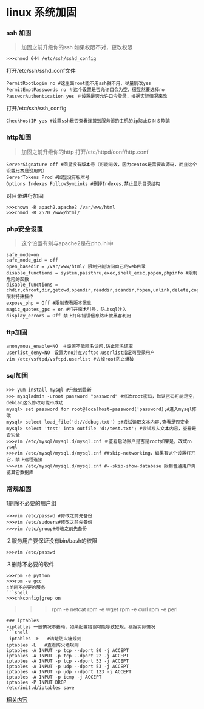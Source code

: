 # linux 系统加固


### ssh 加固
>加固之前升级你的ssh
如果权限不对，更改权限
```shell
>>>chmod 644 /etc/ssh/sshd_config
```
打开/etc/ssh/sshd_conf文件
```shell
PermitRootLogin no #这里面root能不用ssh就不用，尽量别改yes
PermitEmptPasswords no ＃这个设置是否允许口令为空，很显然要选择no
PassworAuthentication yes ＃设置是否允许口令登录，根据实际情况来改
```
打开/etc/ssh/ssh_config
```shell
CheckHostIP yes #设置ssh是否查看连接到服务器的主机的ip防止ＤＮＳ欺骗
```
### http加固
>加固之前升级你的http
打开/etc/httpd/conf/http.conf
```shell
ServerSignature off #回显没有版本号（可能无效，因为centos是需要改源码，而且这个设置比赛是没用的）
ServerTokens Prod #回显没有版本号
Options Indexes FollowSymLinks #删掉Indexes,禁止显示目录结构

```
对目录进行加固
```shell
>>>chown -R apach2.apache2 /var/www/html
>>>chmod -R 2570 /www/html/
```
### php安全设置
>这个设置有别与apache2是在php.ini中
```shell
safe_mode=on 
safe_mode_gid = off
open_basedir = /var/www/html/ 限制只能访问自己的web目录
disable_functions = system,passthru,exec,shell_exec,popen,phpinfo #限制危险的函数
disable_functions = chdir,chroot,dir,getcwd,opendir,readdir,scandir,fopen,unlink,delete,copy,mkdir限制特殊操作
expose_php = Off #限制查看版本信息
magic_quotes_gpc = on #打开魔术引号，防止sql注入
display_errors = Off 禁止打印错误信息防止被黑客利用

```
### ftp加固
```shell
anonymous_enable=NO　＃设置不能匿名访问,防止匿名读取
userlist_deny=NO　设置为no并在vsftpd.userlist指定可登录用户
vim /etc/vsftpd/vsftpd.userlist #去掉root防止爆破
```
### sql加固

```shell
>>> yum install mysql #升级到最新
>>> mysqladmin -uroot password "password" #修改root密码，默认密码可能是空，debian这么修改可能不成功
mysql> set password for root@localhost=password('password);#进入mysql修改
mysql> select load_file('d://debug.txt') ;#尝试读取文本内容,查看是否安全
mysql> select 'test' into outfile 'd:/test.txt'; #尝试写入文本内容，查看是否安全
>>>vim /etc/mysql/mysql.d/mysql.cnf ＃查看启动账户是否是root如果是，改成ｍysql
>>>vim /etc/mysql/mysql.d/mysql.cnf ##skip-networking，如果有这个设置打开它，禁止远程连接
>>>vim /etc/mysql/mysql.d/mysql.cnf #--skip-show-database 限制普通用户浏览其它数据库

```

### 常规加固

1删除不必要的用户组
```shell
>>>vim /etc/passwd #修改之前先备份
>>>vim /etc/sudoers#修改之前先备份
>>>vim /etc/group#修改之前先备份
```
２服务用户要保证没有bin/bash的权限
```shell
>>>vim /etc/passwd
```
３删除不必要的软件
```shell
>>>rpm -e python
>>>rpm -e gcc
4关闭不必要的服务
```shell
>>>chkconfig|grep on
```
>>>rpm -e netcat
>>>rpm -e wget
>>>rpm -e curl
>>>rpm -e perl
```
### iptables
>iptables 一般情况不要动，如果配置错误可能导致犯规，根据实际情况
```shell
 iptables -F   #清楚防火墙规则
iptables -L   #查看防火墙规则
iptables -A INPUT -p tcp --dport 80 -j ACCEPT  
iptables -A INPUT -p tcp --dport 22 -j ACCEPT  
iptables -A INPUT -p tcp --dport 53 -j ACCEPT  
iptables -A INPUT -p udp --dport 53 -j ACCEPT  
iptables -A INPUT -p udp --dport 123 -j ACCEPT  
iptables -A INPUT -p icmp -j ACCEPT  
iptables -P INPUT DROP  
/etc/init.d/iptables save
```

[相关内容](http://blog.csdn.net/knight_zhen/article/details/46444451)

